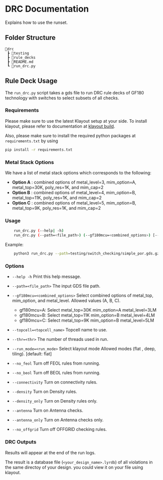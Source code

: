 # DRC Documentation

Explains how to use the runset.

## Folder Structure

```text
📁drc
 ┣ 📁testing
 ┣ 📁rule_decks
 ┣ 📜README.md
 ┗ 📜run_drc.py
 ```

## Rule Deck Usage
The `run_drc.py` script takes a gds file to run DRC rule decks of GF180 technology with switches to select subsets of all checks. 

### Requirements
Please make sure to use the latest Klayout setup at your side. To install klayout, please refer to documentation at [klayout build](https://www.klayout.de/build.html).

Also, please make sure to install the required python packages at `requirements.txt` by using
```bash
pip install -r requirements.txt
```

### Metal Stack Options
We have a list of metal stack options which corresponds to the following:
- **Option A** : combined options of metal_level=3, mim_option=A, metal_top=30K, poly_res=1K, and mim_cap=2
- **Option B** : combined options of metal_level=4, mim_option=B, metal_top=11K, poly_res=1K, and mim_cap=2
- **Option C** : combined options of metal_level=5, mim_option=B, metal_top=9K,  poly_res=1K, and mim_cap=2

### Usage

```bash
    run_drc.py (--help| -h)
    run_drc.py (--path=<file_path>) (--gf180mcu=<combined_options>) [--topcell=<topcell_name>] [--thr=<thr>] [--run_mode=<run_mode>] [--no_feol] [--no_beol] [--connectivity] [--density] [--density_only] [--antenna] [--antenna_only] [--no_offgrid]
```

Example:

```bash
    python3 run_drc.py --path=testing/switch_checking/simple_por.gds.gz --thr=16 --run_mode=flat --gf180mcu=A --antenna --no_offgrid
```

### Options

- `--help -h`                           Print this help message.

- `--path=<file_path>`                  The input GDS file path.

- `--gf180mcu=<combined_options>`       Select combined options of metal_top, mim_option, and metal_level. Allowed values (A, B, C).
  - gf180mcu=A: Select  metal_top=30K  mim_option=A  metal_level=3LM
  - gf180mcu=B: Select  metal_top=11K  mim_option=B  metal_level=4LM
  - gf180mcu=C: Select  metal_top=9K   mim_option=B  metal_level=5LM

- `--topcell=<topcell_name>`            Topcell name to use.

- `--thr=<thr>`                         The number of threads used in run.

- `--run_mode=<run_mode>`               Select klayout mode Allowed modes (flat , deep, tiling). [default: flat]

- `--no_feol`                           Turn off FEOL rules from running.

- `--no_beol`                           Turn off BEOL rules from running.

- `--connectivity`                      Turn on connectivity rules.

- `--density`                           Turn on Density rules.

- `--density_only`                      Turn on Density rules only.

- `--antenna`                           Turn on Antenna checks.

- `--antenna_only`                      Turn on Antenna checks only.

- `--no_offgrid`                        Turn off OFFGRID checking rules.

### **DRC Outputs**

Results will appear at the end of the run logs.

The result is a database file (`<your_design_name>.lyrdb`) of all violations in the same directoy of your design. you could view it on your file using klayout.
